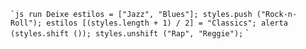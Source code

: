 

`` `js run
Deixe estilos = ["Jazz", "Blues"];
styles.push ("Rock-n-Roll");
estilos [(styles.length + 1) / 2] = "Classics";
alerta (styles.shift ());
styles.unshift ("Rap", "Reggie");
`` `

